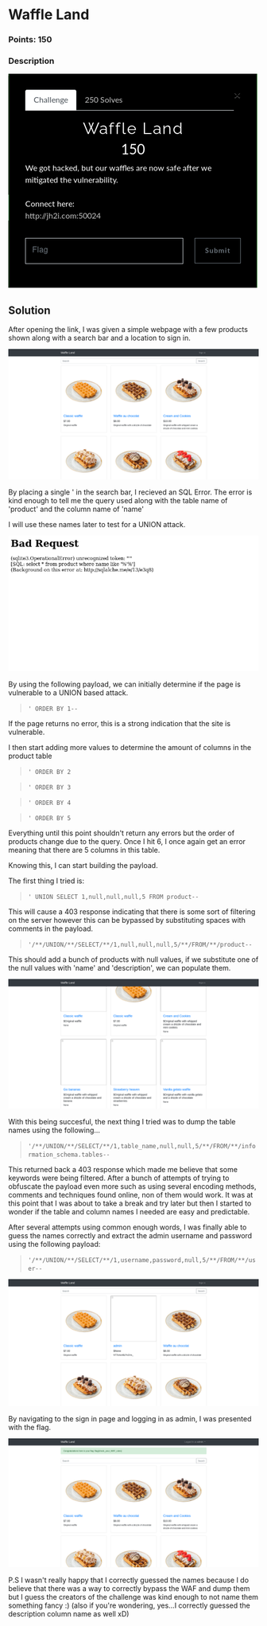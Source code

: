 # Waffle Land

### Points: 150

### Description

![Description](https://github.com/alph4byt3/CTF-Stuff/blob/master/images/description.png)

## Solution

After opening the link, I was given a simple webpage with a few products shown along with a search bar and a location to sign in.

![Home Page](https://github.com/alph4byt3/CTF-Stuff/blob/master/images/home.png)  

By placing a single ' in the search bar, I recieved an SQL Error. The error is kind enough to tell me the query used along with the table name of 'product' and the column name of 'name'

I will use these names later to test for a UNION attack.

![SQL error](https://github.com/alph4byt3/CTF-Stuff/blob/master/images/sqlerror.png)

By using the following payload, we can initially determine if the page is vulnerable to a UNION based attack.

> `' ORDER BY 1--`

If the page returns no error, this is a strong indication that the site is vulnerable.

I then start adding more values to determine the amount of columns in the product table  


> `' ORDER BY 2`  

> `' ORDER BY 3`  

> `' ORDER BY 4`  

> `' ORDER BY 5`  


Everything until this point shouldn't return any errors but the order of products change due to the query. Once I hit 6, I once again get an error meaning that there are 5 columns in this table.

Knowing this, I can start building the payload.

The first thing I tried is:

> `' UNION SELECT 1,null,null,null,5 FROM product--`

This will cause a 403 response indicating that there is some sort of filtering on the server however this can be bypassed by substituting spaces with comments in the payload.

> `'/**/UNION/**/SELECT/**/1,null,null,null,5/**/FROM/**/product--`

This should add a bunch of products with null values, if we substitute one of the null values with 'name' and 'description', we can populate them.

![UNION](https://github.com/alph4byt3/CTF-Stuff/blob/master/images/union.png)

With this being succesful, the next thing I tried was to dump the table names using the following...

> `'/**/UNION/**/SELECT/**/1,table_name,null,null,5/**/FROM/**/information_schema.tables--`

This returned back a 403 response which made me believe that some keywords were being filtered. After a bunch of attempts of trying to obfuscate the payload even more such as using several encoding methods, comments and techniques found online, non of them would work. It was at this point that I was about to take a break and try later but then I started to wonder if the table and column names I needed are easy and predictable.

After several attempts using common enough words, I was finally able to guess the names correctly and extract the admin username and password using the following payload:

> `'/**/UNION/**/SELECT/**/1,username,password,null,5/**/FROM/**/user--`

![Admin Credentials](https://github.com/alph4byt3/CTF-Stuff/blob/master/images/creds.png)

By navigating to the sign in page and logging in as admin, I was presented with the flag.

![Flag](https://github.com/alph4byt3/CTF-Stuff/blob/master/images/flag.png)

P.S I wasn't really happy that I correctly guessed the names because I do believe that there was a way to correctly bypass the WAF and dump them but I guess the creators of the challenge was kind enough to not name them something fancy :) (also if you're wondering, yes...I correctly guessed the description column name as well xD)
